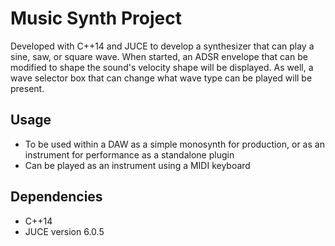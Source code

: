 # Music Synth Project
Developed with C++14 and JUCE to develop a synthesizer that can play a sine, saw, or square wave. 
When started, an ADSR envelope that can be modified to shape the sound's velocity shape will be displayed. As well, a wave selector box that can change what wave type can be played will be present.

## Usage

- To be used within a DAW as a simple monosynth for production, or as an instrument for performance as a standalone plugin
- Can be played as an instrument using a MIDI keyboard

## Dependencies

- C++14
- JUCE version 6.0.5
